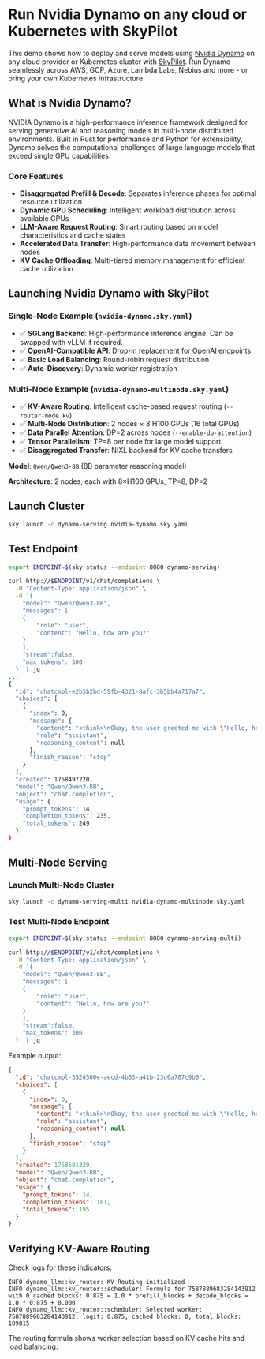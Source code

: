# Run Nvidia Dynamo on any cloud or Kubernetes with SkyPilot

This demo shows how to deploy and serve models using [Nvidia Dynamo](https://github.com/ai-dynamo/dynamo) on any cloud provider or Kubernetes cluster with [SkyPilot](https://docs.skypilot.co/en/latest/docs/index.html). Run Dynamo seamlessly across AWS, GCP, Azure, Lambda Labs, Nebius and more - or bring your own Kubernetes infrastructure.

## What is Nvidia Dynamo?

NVIDIA Dynamo is a high-performance inference framework designed for serving generative AI and reasoning models in multi-node distributed environments. Built in Rust for performance and Python for extensibility, Dynamo solves the computational challenges of large language models that exceed single GPU capabilities.

### Core Features
- **Disaggregated Prefill & Decode**: Separates inference phases for optimal resource utilization
- **Dynamic GPU Scheduling**: Intelligent workload distribution across available GPUs
- **LLM-Aware Request Routing**: Smart routing based on model characteristics and cache states
- **Accelerated Data Transfer**: High-performance data movement between nodes
- **KV Cache Offloading**: Multi-tiered memory management for efficient cache utilization

## Launching Nvidia Dynamo with SkyPilot

### Single-Node Example (`nvidia-dynamo.sky.yaml`)
- ✅ **SGLang Backend**: High-performance inference engine. Can be swapped with vLLM if required.
- ✅ **OpenAI-Compatible API**: Drop-in replacement for OpenAI endpoints
- ✅ **Basic Load Balancing**: Round-robin request distribution
- ✅ **Auto-Discovery**: Dynamic worker registration

### Multi-Node Example (`nvidia-dynamo-multinode.sky.yaml`)
- ✅ **KV-Aware Routing**: Intelligent cache-based request routing (`--router-mode kv`)
- ✅ **Multi-Node Distribution**: 2 nodes × 8 H100 GPUs (16 total GPUs)
- ✅ **Data Parallel Attention**: DP=2 across nodes (`--enable-dp-attention`)
- ✅ **Tensor Parallelism**: TP=8 per node for large model support
- ✅ **Disaggregated Transfer**: NIXL backend for KV cache transfers

**Model**: `Qwen/Qwen3-8B` (8B parameter reasoning model)

**Architecture**: 2 nodes, each with 8×H100 GPUs, TP=8, DP=2

## Launch Cluster

```bash
sky launch -c dynamo-serving nvidia-dynamo.sky.yaml
```

## Test Endpoint

```bash
export ENDPOINT=$(sky status --endpoint 8080 dynamo-serving)

curl http://$ENDPOINT/v1/chat/completions \
  -H "Content-Type: application/json" \
  -d '{
    "model": "Qwen/Qwen3-8B",
    "messages": [
    {
        "role": "user",
        "content": "Hello, how are you?"
    }
    ],
    "stream":false,
    "max_tokens": 300
  }' | jq
...
{
  "id": "chatcmpl-e2b5b2bd-59fb-4321-8afc-3b5bb4a717a7",
  "choices": [
    {
      "index": 0,
      "message": {
        "content": "<think>\nOkay, the user greeted me with \"Hello, how are you?\" I should respond in a friendly and natural way. Let me think about the appropriate response.\n\nFirst, I need to acknowledge their greeting. Maybe start with a cheerful \"Hello!\" to match their tone. Then, I should mention that I'm just a virtual assistant, so I don't have feelings, but I'm here to help. It's important to keep it conversational.\n\nI should make sure to invite them to ask questions or share what they need help with. That way, it's open-ended and encourages further interaction. Also, adding an emoji like 😊 can make the response more friendly and approachable.\n\nWait, should I mention my name again? Maybe not necessary since the user already knows. Just keep it simple and welcoming. Let me check the example response they provided. Yes, it's similar to that. I think that's all. Keep the tone positive and helpful.\n</think>\n\nHello! 😊 I'm just a virtual assistant, so I don't have feelings, but I'm here to help you with whatever you need! What can I assist you with today?",
        "role": "assistant",
        "reasoning_content": null
      },
      "finish_reason": "stop"
    }
  ],
  "created": 1758497220,
  "model": "Qwen/Qwen3-8B",
  "object": "chat.completion",
  "usage": {
    "prompt_tokens": 14,
    "completion_tokens": 235,
    "total_tokens": 249
  }
}
```

## Multi-Node Serving

### Launch Multi-Node Cluster

```bash
sky launch -c dynamo-serving-multi nvidia-dynamo-multinode.sky.yaml
```

### Test Multi-Node Endpoint

```bash
export ENDPOINT=$(sky status --endpoint 8080 dynamo-serving-multi)

curl http://$ENDPOINT/v1/chat/completions \
  -H "Content-Type: application/json" \
  -d '{
    "model": "Qwen/Qwen3-8B",
    "messages": [
    {
        "role": "user",
        "content": "Hello, how are you?"
    }
    ],
    "stream":false,
    "max_tokens": 300
  }' | jq
```

Example output:
```json
{
  "id": "chatcmpl-5524560e-aecd-4b63-a41b-23d0a787c9b0",
  "choices": [
    {
      "index": 0,
      "message": {
        "content": "<think>\nOkay, the user greeted me with \"Hello, how are you?\" I need to respond appropriately. Let me start by acknowledging their greeting. I should mention that I'm an AI assistant, so I don't have feelings, but I'm here to help.\n\nI should keep the response friendly and open-ended. Maybe ask them how they're doing to encourage a conversation. Let me check if there's anything specific they might need. Oh, maybe they have a question or need assistance with something. I should make sure to invite them to ask for help if needed. Also, keep the tone positive and approachable. Alright, putting it all together now.\n</think>\n\nHello! I'm just a virtual assistant, so I don't have feelings, but I'm here and ready to help! How are you today? 😊 If you have any questions or need assistance, feel free to ask!",
        "role": "assistant",
        "reasoning_content": null
      },
      "finish_reason": "stop"
    }
  ],
  "created": 1758501329,
  "model": "Qwen/Qwen3-8B",
  "object": "chat.completion",
  "usage": {
    "prompt_tokens": 14,
    "completion_tokens": 181,
    "total_tokens": 195
  }
}
```

## Verifying KV-Aware Routing

Check logs for these indicators:

```
INFO dynamo_llm::kv_router: KV Routing initialized
INFO dynamo_llm::kv_router::scheduler: Formula for 7587889683284143912 with 0 cached blocks: 0.875 = 1.0 * prefill_blocks + decode_blocks = 1.0 * 0.875 + 0.000
INFO dynamo_llm::kv_router::scheduler: Selected worker: 7587889683284143912, logit: 0.875, cached blocks: 0, total blocks: 109815
```

The routing formula shows worker selection based on KV cache hits and load balancing.